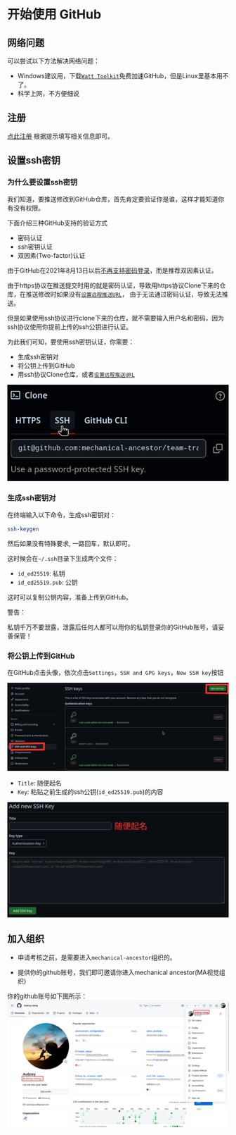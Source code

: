 # 开始使用 GitHub

## 网络问题
可以尝试以下方法解决网络问题：
- Windows建议用，下载[`Watt Toolkit`](https://steampp.net/)免费加速GitHub，但是Linux里基本用不了。
- 科学上网，不方便细说

## 注册
[点此注册](https://github.com/join)
根据提示填写相关信息即可。

## 设置ssh密钥
### 为什么要设置ssh密钥
我们知道，要推送修改到GitHub仓库，首先肯定要验证你是谁，这样才能知道你有没有权限。

下面介绍三种GitHub支持的验证方式
- 密码认证
- ssh密钥认证
- 双因素(Two-factor)认证

由于GitHub在2021年8月13日以后[不再支持密码登录](https://github.blog/changelog/2021-08-12-git-password-authentication-is-shutting-down/)，而是推荐双因素认证。

由于https协议在推送提交时用的就是密码认证，导致用https协议Clone下来的仓库，在推送修改时如果没有[`设置远程推送URL`](set-git-remote-url.md)，
由于无法通过密码认证，导致无法推送。

但是如果使用ssh协议进行clone下来的仓库，就不需要输入用户名和密码，因为ssh协议使用你提前上传的ssh公钥进行认证。

为此我们可知，要使用ssh密钥认证，你需要：
- 生成ssh密钥对
- 将公钥上传到GitHub
- 用ssh协议Clone仓库，或者[`设置远程推送URL`](set-git-remote-url.md)

![用ssh协议Clone仓库](images/clone-ssh.png)

### 生成ssh密钥对
在终端输入以下命令，生成ssh密钥对：
```sh
ssh-keygen
```
然后如果没有特殊要求, 一路回车，默认即可。

这时候会在`~/.ssh`目录下生成两个文件：
- `id_ed25519`: 私钥
- `id_ed25519.pub`: 公钥

这时可以复制公钥内容，准备上传到GitHub。

<div class="warning"> 警告：

私钥千万不要泄露，泄露后任何人都可以用你的私钥登录你的GitHub账号，请妥善保管！
</div>

### 将公钥上传到GitHub
在GitHub点击头像，依次点击`Settings`，`SSH and GPG keys`，`New SSH key`按钮

![找到SSH配置](images/where-is-ssh-key.png)

- `Title`: 随便起名
- `Key`: 粘贴之前生成的ssh公钥(`id_ed25519.pub`)的内容

![添加新公钥](images/add-new-ssh-key.png)

## 加入组织
 - 申请考核之前，是需要进入`mechanical-ancestor`组织的。

 - 提供你的github账号，我们即可邀请你进入mechanical ancestor(MA视觉组织)

 你的github账号如下图所示：
 ![github账号](images/github_account.png)


